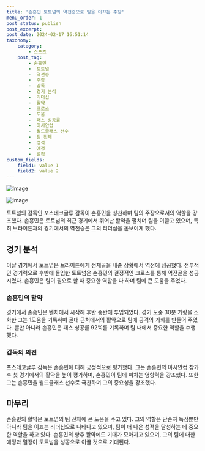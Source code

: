 ```yaml
---
title: '손흥민 토트넘의 역전승으로 팀을 이끄는 주장'
menu_order: 1
post_status: publish
post_excerpt: 
post_date: 2024-02-17 16:51:14
taxonomy:
    category:
        - 스포츠
    post_tag:
        - 손흥민
        -  토트넘
        -  역전승
        -  주장
        -  감독
        -  경기 분석
        -  리더십
        -  활약
        -  크로스
        -  도움
        -  패스 성공률
        -  아시안컵
        -  월드클래스 선수
        -  팀 전체
        -  성적
        -  애정
        -  열정
custom_fields:
    field1: value 1
    field2: value 2
---
```


![Image](https://imgnews.pstatic.net/image/413/2024/02/11/0000172540_001_20240211154101401.jpg?type=w647)

![Image](https://imgnews.pstatic.net/image/413/2024/02/11/0000172540_002_20240211154101420.jpg?type=w647)

토트넘의 감독인 포스테코글루 감독이 손흥민을 칭찬하며 팀의 주장으로서의 역할을 강조했다. 손흥민은 토트넘의 최근 경기에서 뛰어난 활약을 펼치며 팀을 이끌고 있으며, 특히 브라이튼과의 경기에서의 역전승은 그의 리더십을 돋보이게 했다.
## 경기 분석
이날 경기에서 토트넘은 브라이튼에게 선제골을 내준 상황에서 역전에 성공했다. 전투적인 경기력으로 후반에 돌입한 토트넘은 손흥민의 결정적인 크로스를 통해 역전골을 성공시켰다. 손흥민은 팀이 필요로 할 때 중요한 역할을 다 하며 팀에 큰 도움을 주었다.
### 손흥민의 활약
경기에서 손흥민은 벤치에서 시작해 후반 중반에 투입되었다. 경기 도중 30분 가량을 소화한 그는 1도움을 기록하며 골대 근처에서의 활약으로 팀에 공격의 기회를 만들어 주었다. 뿐만 아니라 손흥민은 패스 성공률 92%를 기록하며 팀 내에서 중요한 역할을 수행했다.
### 감독의 의견
포스테코글루 감독은 손흥민에 대해 긍정적으로 평가했다. 그는 손흥민의 아시안컵 참가 후 첫 경기에서의 활약을 높이 평가하며, 손흥민이 팀에 미치는 영향력을 강조했다. 또한 그는 손흥민을 월드클래스 선수로 극찬하며 그의 중요성을 강조했다.
## 마무리
손흥민의 활약은 토트넘의 팀 전체에 큰 도움을 주고 있다. 그의 역할은 단순히 득점뿐만 아니라 팀을 이끄는 리더십으로 나타나고 있으며, 팀이 더 나은 성적을 달성하는 데 중요한 역할을 하고 있다. 손흥민의 향후 활약에도 기대가 모아지고 있으며, 그의 팀에 대한 애정과 열정이 토트넘을 성공으로 이끌 것으로 기대된다.
